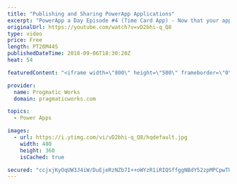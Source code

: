 ```yaml
---
title: "Publishing and Sharing PowerApp Applications"
excerpt: "PowerApp a Day Episode #4 (Time Card App) - Now that your application is almost complete, it's time to publish and share the application. Learn how to deploy your application to make it accessible from phones, web, SharePoint and Dynamics. Power App and Power Platform Training : https://pragmaticworks.com/training/on-demand-training"
originalUrl: https://youtube.com/watch?v=vD2bhi-q_Q8
type: video
price: Free
length: PT20M44S
publishedDateTime: 2018-09-06T18:30:20Z
heat: 54

featuredContent: "<iframe width=\"800\" height=\"500\" frameborder=\"0\" src=\"https://www.youtube.com/embed/vD2bhi-q_Q8\" allow=\"accelerometer; autoplay; encrypted-media; gyroscope; picture-in-picture\" allowfullscreen></iframe>"

provider:
  name: Progmatic Works
  domain: pragmaticworks.com

topics:
  - Power Apps

images:
  - url: https://i.ytimg.com/vi/vD2bhi-q_Q8/hqdefault.jpg
    width: 480
    height: 360
    isCached: true

secured: "ccjxjKyOqUW3J4iW/DuEjeRzNZb7I++oWYzR1iRIQSffggNBdY52zpMPCpwTUEWFXtsOdRbifc2LBCYzxf5utQW7BUaiEki8n6PlJjXIfMN5u9myzoEfZHRMv2Q65V5rMS65FZ9nr5P9XIGt/f92sOCpJv+2f4Ipf1Dn5oBmbjE0/aBx6VIo9RPB1qbeqFKykth4EvW4UpjPoZ3Ia0U0xHs3nqVPUb0Lnquolgx9gS1rY8tQ+zeAT8cwvac0cDZGTQyq7ntvcykFisY362kJeOAYPEP14B8+u2Cs4ZDATPeWB+L3DkFgxI9pjJmFL9VWRUADi5H9OzzQO9Rc8+GT7NlANDiNZBg6VmOEmXE99VKr+bM/cW6o5U87KJibQjXKQEBF54f4JVHexqi2DzDPzQ==;Z95hNVcWwBHGoY1BSiYSnw=="
---
```


